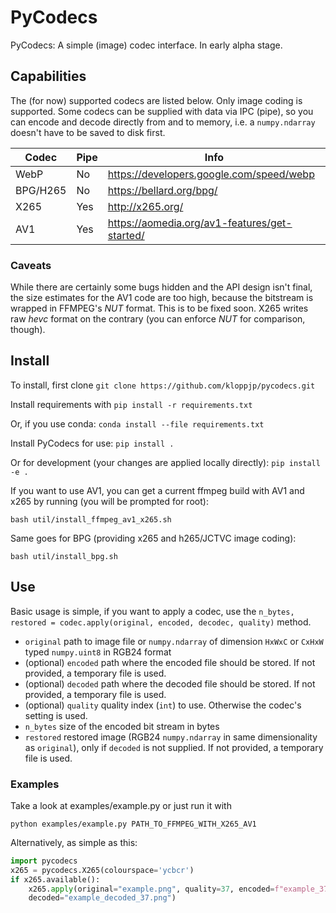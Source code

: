 # PyCodecs
PyCodecs: A simple (image) codec interface. In early alpha stage.

## Capabilities

The (for now) supported codecs are listed below. 
Only image coding is supported.
Some codecs can be supplied with data via IPC (pipe), so you can encode and decode directly from and to memory,
i.e. a `numpy.ndarray` doesn't have to be saved to disk first.

Codec | Pipe | Info
----- | ---- | ----
WebP | No | https://developers.google.com/speed/webp
BPG/H265 | No |  https://bellard.org/bpg/
X265 | Yes | http://x265.org/
AV1 | Yes | https://aomedia.org/av1-features/get-started/

### Caveats

While there are certainly some bugs hidden and the API design isn't final, the size 
estimates for the AV1 code are too high, because the bitstream is wrapped in FFMPEG's _NUT_ format.
This is to be fixed soon. X265 writes raw _hevc_ format on the contrary (you can enforce _NUT_ for comparison, though).

## Install
To install, first clone `git clone https://github.com/kloppjp/pycodecs.git`

Install requirements with `pip install -r requirements.txt`

Or, if you use conda: `conda install --file requirements.txt`

Install PyCodecs for use: `pip install .`

Or for development (your changes are applied locally directly): `pip install -e .`

If you want to use AV1, you can get a current ffmpeg build with AV1 and x265 by running (you will be prompted for root): 
```shell script
bash util/install_ffmpeg_av1_x265.sh
```

Same goes for BPG (providing x265 and h265/JCTVC image coding):
```shell script
bash util/install_bpg.sh
```

## Use

Basic usage is simple, if you want to apply a codec, use the `n_bytes, restored = codec.apply(original, encoded, decodec, quality)` method.

- `original` path to image file or `numpy.ndarray` of dimension `HxWxC` or `CxHxW` typed `numpy.uint8` in RGB24 format
- (optional) `encoded` path where the encoded file should be stored. If not provided, a temporary file is used.
- (optional) `decoded` path where the decoded file should be stored. If not provided, a temporary file is used.
- (optional) `quality` quality index (`int`) to use. Otherwise the codec's setting is used.
- `n_bytes` size of the encoded bit stream in bytes
- `restored` restored image (RGB24 `numpy.ndarray` in same dimensionality as `original`), only if `decoded` is not supplied. If not provided, a temporary file is used.

### Examples
Take a look at examples/example.py or just run it with
```shell script
python examples/example.py PATH_TO_FFMPEG_WITH_X265_AV1
```

Alternatively, as simple as this:
```python
import pycodecs
x265 = pycodecs.X265(colourspace='ycbcr')
if x265.available():
    x265.apply(original="example.png", quality=37, encoded=f"example_37.{x265.file_extension}",
    decoded="example_decoded_37.png")
```
